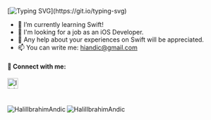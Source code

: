 [![Typing SVG](https://readme-typing-svg.demolab.com?font=Fira+Code&pause=1000&width=435&lines=Hi+I+am+Halil+%F0%9F%91%8B;)](https://git.io/typing-svg)

- 🌱 I’m currently learning Swift!
- 🤔 I'm looking for a job as an iOS Developer.
- 🤝 Any help about your experiences on Swift will be appreciated.
- 📫 You can write me: hiandic@gmail.com

#### 📩 Connect with me:
[<img align="left" alt="linkedin | LinkedIn" width="24px" src="https://raw.githubusercontent.com/peterthehan/peterthehan/master/assets/linkedin.svg" />][linkedin]
<br />

[linkedin]: https://www.linkedin.com/in/halilibrahimandic/
<br />

<img align="left" src="https://github-readme-stats.vercel.app/api?username=HalilIbrahimAndic&show_icons=true&locale=en" alt="HalilIbrahimAndic" />
<img align="left" src="https://github-readme-streak-stats.herokuapp.com/?user=HalilIbrahimAndic&" alt="HalilIbrahimAndic" />
</p>
